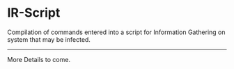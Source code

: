 # IR-Script
Compilation of commands entered into a script for Information Gathering on system that may be infected.
_______________________________________________

More Details to come.
